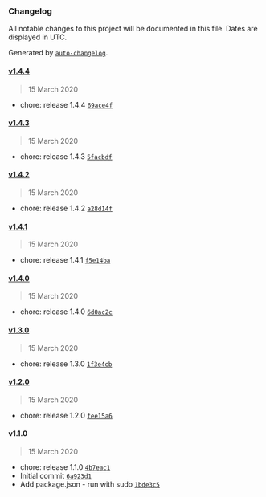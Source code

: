 ### Changelog

All notable changes to this project will be documented in this file. Dates are displayed in UTC.

Generated by [`auto-changelog`](https://github.com/CookPete/auto-changelog).

#### [v1.4.4](https://github.com-rcastino/rcastino/rai-hello1971/compare/v1.4.3...v1.4.4)

> 15 March 2020

- chore: release 1.4.4 [`69ace4f`](https://github.com-rcastino/rcastino/rai-hello1971/commit/69ace4f0927f0488167efbfb490602b778976e79)

#### [v1.4.3](https://github.com-rcastino/rcastino/rai-hello1971/compare/v1.4.2...v1.4.3)

> 15 March 2020

- chore: release 1.4.3 [`5facbdf`](https://github.com-rcastino/rcastino/rai-hello1971/commit/5facbdf6399a8cfaaac70fe538855183aad84ebe)

#### [v1.4.2](https://github.com-rcastino/rcastino/rai-hello1971/compare/v1.4.1...v1.4.2)

> 15 March 2020

- chore: release 1.4.2 [`a28d14f`](https://github.com-rcastino/rcastino/rai-hello1971/commit/a28d14f6084982c41cb013d6d66a3dff7bac0a69)

#### [v1.4.1](https://github.com-rcastino/rcastino/rai-hello1971/compare/v1.4.0...v1.4.1)

> 15 March 2020

- chore: release 1.4.1 [`f5e14ba`](https://github.com-rcastino/rcastino/rai-hello1971/commit/f5e14ba846a8892b03eb9fd4fb79a7ce2f535cc4)

#### [v1.4.0](https://github.com-rcastino/rcastino/rai-hello1971/compare/v1.3.0...v1.4.0)

> 15 March 2020

- chore: release 1.4.0 [`6d0ac2c`](https://github.com-rcastino/rcastino/rai-hello1971/commit/6d0ac2c9b013e48523a838738c8466d0c85a8284)

#### [v1.3.0](https://github.com-rcastino/rcastino/rai-hello1971/compare/v1.2.0...v1.3.0)

> 15 March 2020

- chore: release 1.3.0 [`1f3e4cb`](https://github.com-rcastino/rcastino/rai-hello1971/commit/1f3e4cbeff193a238b88a4d337f6279a6cc89609)

#### [v1.2.0](https://github.com-rcastino/rcastino/rai-hello1971/compare/v1.1.0...v1.2.0)

> 15 March 2020

- chore: release 1.2.0 [`fee15a6`](https://github.com-rcastino/rcastino/rai-hello1971/commit/fee15a69bf5b0ea0fa545f66d0e74c059f37c354)

#### v1.1.0

> 15 March 2020

- chore: release 1.1.0 [`4b7eac1`](https://github.com-rcastino/rcastino/rai-hello1971/commit/4b7eac15ed8b34afab383a64ce98db2ff55122fc)
- Initial commit [`6a923d1`](https://github.com-rcastino/rcastino/rai-hello1971/commit/6a923d1c446621eaed25ee461b0212eccbde4ba4)
- Add package.json - run with sudo [`1bde3c5`](https://github.com-rcastino/rcastino/rai-hello1971/commit/1bde3c5d95770f80bbf81cc43da5026f8a809e91)

